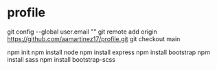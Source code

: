 # profile

git config --global user.email ""
git remote add origin https://github.com/aamartinez17/profile.git
git checkout main

npm init
npm install node
npm install express
npm install bootstrap
npm install sass
npm install bootstrap-scss